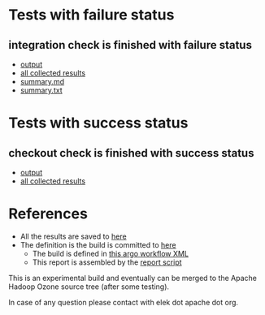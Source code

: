 # Tests with failure status

## integration check is finished with failure status

   * [output](https://raw.githubusercontent.com/elek/ozone-ci-03/master/pr/pr-hdds-2536-szzs6/integration/output.log)
   * [all collected results](https://github.com/elek/ozone-ci-03/tree/master/pr/pr-hdds-2536-szzs6/integration)
   * [summary.md](https://github.com/elek/ozone-ci-03/tree/master/pr/pr-hdds-2536-szzs6/integration/summary.md)
   * [summary.txt](https://github.com/elek/ozone-ci-03/tree/master/pr/pr-hdds-2536-szzs6/integration/summary.txt)



# Tests with success status

## checkout check is finished with success status

   * [output](https://raw.githubusercontent.com/elek/ozone-ci-03/master/pr/pr-hdds-2536-szzs6/checkout/output.log)
   * [all collected results](https://github.com/elek/ozone-ci-03/tree/master/pr/pr-hdds-2536-szzs6/checkout)




# References

 * All the results are saved to [here](https://github.com/elek/ozone-ci-03/tree/master/pr/pr-hdds-2536-szzs6/)
 * The definition is the build is committed to [here](https://github.com/elek/argo-ozone)
    * The build is defined in [this argo workflow XML](https://github.com/elek/argo-ozone/blob/master/ozone-build.yaml)
    * This report is assembled by the [report script](https://github.com/elek/argo-ozone/blob/master/scripts/report.sh)

This is an experimental build and eventually can be merged to the Apache Hadoop Ozone source tree (after some testing).

In case of any question please contact with elek dot apache dot org.
